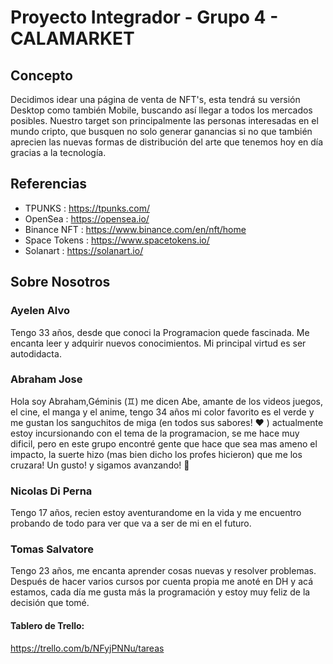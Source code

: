 # Proyecto Integrador - Grupo 4 - CALAMARKET

## Concepto

Decidimos idear una página de venta de NFT's, esta tendrá su versión Desktop como también Mobile, buscando así llegar a todos los mercados posibles. Nuestro target son principalmente las personas interesadas en el mundo cripto, que busquen no solo generar ganancias si no que también aprecien las nuevas formas de distribución del arte que tenemos hoy en día gracias a la tecnología.


## Referencias

- TPUNKS : https://tpunks.com/
- OpenSea : https://opensea.io/
- Binance NFT : https://www.binance.com/en/nft/home
- Space Tokens : https://www.spacetokens.io/
- Solanart : https://solanart.io/

## Sobre Nosotros

### Ayelen Alvo
 Tengo 33 años, desde que conoci la Programacion quede fascinada. Me encanta leer y adquirir nuevos conocimientos. Mi principal virtud es ser autodidacta.
 

### Abraham Jose
Hola soy Abraham,Géminis (♊︎) me dicen Abe, amante de los videos juegos, el cine, el manga y el anime, tengo 34 años mi color favorito es el verde y me gustan los sanguchitos de miga (en todos sus sabores! ♥ ) actualmente estoy incursionando con el tema de la programacion, se me hace muy dificil, pero en este grupo encontré gente que hace que sea mas ameno el impacto, la suerte hizo (mas bien dicho los profes hicieron) que me los cruzara! 
Un gusto! y sigamos avanzando! 💪


### Nicolas Di Perna
Tengo 17 años, recien estoy aventurandome en la vida y me encuentro probando de todo para ver que va a ser de mi en el futuro.


### Tomas Salvatore
 Tengo 23 años, me encanta aprender cosas nuevas y resolver problemas. Después de hacer varios cursos por cuenta propia me anoté en DH y acá estamos, cada día me gusta más la programación y estoy muy feliz de la decisión que tomé. 


#### Tablero de Trello:
https://trello.com/b/NFyjPNNu/tareas
